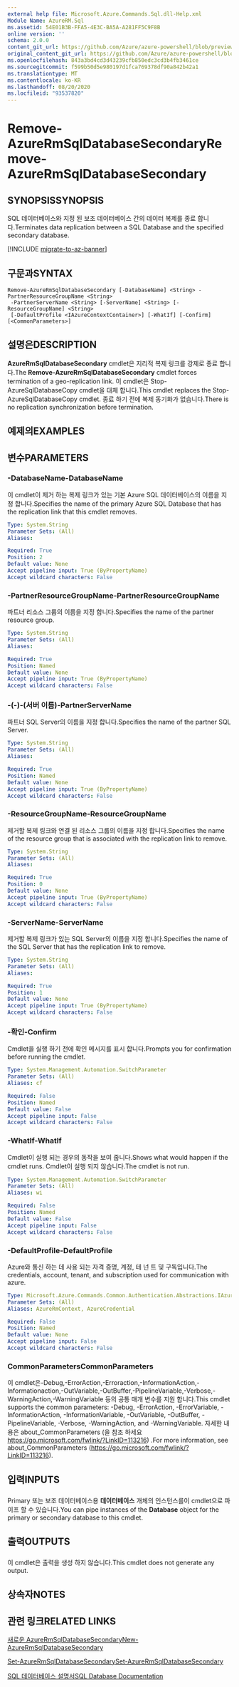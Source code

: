 ```yaml
---
external help file: Microsoft.Azure.Commands.Sql.dll-Help.xml
Module Name: AzureRM.Sql
ms.assetid: 54E01B3B-FFA5-4E3C-BA5A-A281FF5C9F8B
online version: ''
schema: 2.0.0
content_git_url: https://github.com/Azure/azure-powershell/blob/preview/src/ResourceManager/Sql/Commands.Sql/help/Remove-AzureRmSqlDatabaseSecondary.md
original_content_git_url: https://github.com/Azure/azure-powershell/blob/preview/src/ResourceManager/Sql/Commands.Sql/help/Remove-AzureRmSqlDatabaseSecondary.md
ms.openlocfilehash: 843a3bd4cd3d43239cfb850edc3cd3b4fb3461ce
ms.sourcegitcommit: f599b50d5e980197d1fca769378df90a842b42a1
ms.translationtype: MT
ms.contentlocale: ko-KR
ms.lasthandoff: 08/20/2020
ms.locfileid: "93537820"
---
```

# <span data-ttu-id="b1ad5-101">Remove-AzureRmSqlDatabaseSecondary</span><span class="sxs-lookup"><span data-stu-id="b1ad5-101">Remove-AzureRmSqlDatabaseSecondary</span></span>

## <span data-ttu-id="b1ad5-102">SYNOPSIS</span><span class="sxs-lookup"><span data-stu-id="b1ad5-102">SYNOPSIS</span></span>
<span data-ttu-id="b1ad5-103">SQL 데이터베이스와 지정 된 보조 데이터베이스 간의 데이터 복제를 종료 합니다.</span><span class="sxs-lookup"><span data-stu-id="b1ad5-103">Terminates data replication between a SQL Database and the specified secondary database.</span></span>

[!INCLUDE [migrate-to-az-banner](../../includes/migrate-to-az-banner.md)]

## <span data-ttu-id="b1ad5-104">구문과</span><span class="sxs-lookup"><span data-stu-id="b1ad5-104">SYNTAX</span></span>

```
Remove-AzureRmSqlDatabaseSecondary [-DatabaseName] <String> -PartnerResourceGroupName <String>
 -PartnerServerName <String> [-ServerName] <String> [-ResourceGroupName] <String>
 [-DefaultProfile <IAzureContextContainer>] [-WhatIf] [-Confirm] [<CommonParameters>]
```

## <span data-ttu-id="b1ad5-105">설명은</span><span class="sxs-lookup"><span data-stu-id="b1ad5-105">DESCRIPTION</span></span>
<span data-ttu-id="b1ad5-106">**AzureRmSqlDatabaseSecondary** cmdlet은 지리적 복제 링크를 강제로 종료 합니다.</span><span class="sxs-lookup"><span data-stu-id="b1ad5-106">The **Remove-AzureRmSqlDatabaseSecondary** cmdlet forces termination of a geo-replication link.</span></span>
<span data-ttu-id="b1ad5-107">이 cmdlet은 Stop-AzureSqlDatabaseCopy cmdlet을 대체 합니다.</span><span class="sxs-lookup"><span data-stu-id="b1ad5-107">This cmdlet replaces the Stop-AzureSqlDatabaseCopy cmdlet.</span></span>
<span data-ttu-id="b1ad5-108">종료 하기 전에 복제 동기화가 없습니다.</span><span class="sxs-lookup"><span data-stu-id="b1ad5-108">There is no replication synchronization before termination.</span></span>

## <span data-ttu-id="b1ad5-109">예제의</span><span class="sxs-lookup"><span data-stu-id="b1ad5-109">EXAMPLES</span></span>

## <span data-ttu-id="b1ad5-110">변수</span><span class="sxs-lookup"><span data-stu-id="b1ad5-110">PARAMETERS</span></span>

### <span data-ttu-id="b1ad5-111">-DatabaseName</span><span class="sxs-lookup"><span data-stu-id="b1ad5-111">-DatabaseName</span></span>
<span data-ttu-id="b1ad5-112">이 cmdlet이 제거 하는 복제 링크가 있는 기본 Azure SQL 데이터베이스의 이름을 지정 합니다.</span><span class="sxs-lookup"><span data-stu-id="b1ad5-112">Specifies the name of the primary Azure SQL Database that has the replication link that this cmdlet removes.</span></span>

```yaml
Type: System.String
Parameter Sets: (All)
Aliases: 

Required: True
Position: 2
Default value: None
Accept pipeline input: True (ByPropertyName)
Accept wildcard characters: False
```

### <span data-ttu-id="b1ad5-113">-PartnerResourceGroupName</span><span class="sxs-lookup"><span data-stu-id="b1ad5-113">-PartnerResourceGroupName</span></span>
<span data-ttu-id="b1ad5-114">파트너 리소스 그룹의 이름을 지정 합니다.</span><span class="sxs-lookup"><span data-stu-id="b1ad5-114">Specifies the name of the partner  resource group.</span></span>

```yaml
Type: System.String
Parameter Sets: (All)
Aliases: 

Required: True
Position: Named
Default value: None
Accept pipeline input: True (ByPropertyName)
Accept wildcard characters: False
```

### <span data-ttu-id="b1ad5-115">-(-)-(서버 이름)</span><span class="sxs-lookup"><span data-stu-id="b1ad5-115">-PartnerServerName</span></span>
<span data-ttu-id="b1ad5-116">파트너 SQL Server의 이름을 지정 합니다.</span><span class="sxs-lookup"><span data-stu-id="b1ad5-116">Specifies the name of the partner SQL Server.</span></span>

```yaml
Type: System.String
Parameter Sets: (All)
Aliases: 

Required: True
Position: Named
Default value: None
Accept pipeline input: True (ByPropertyName)
Accept wildcard characters: False
```

### <span data-ttu-id="b1ad5-117">-ResourceGroupName</span><span class="sxs-lookup"><span data-stu-id="b1ad5-117">-ResourceGroupName</span></span>
<span data-ttu-id="b1ad5-118">제거할 복제 링크와 연결 된 리소스 그룹의 이름을 지정 합니다.</span><span class="sxs-lookup"><span data-stu-id="b1ad5-118">Specifies the name of the resource group that is associated with the replication link to remove.</span></span>

```yaml
Type: System.String
Parameter Sets: (All)
Aliases: 

Required: True
Position: 0
Default value: None
Accept pipeline input: True (ByPropertyName)
Accept wildcard characters: False
```

### <span data-ttu-id="b1ad5-119">-ServerName</span><span class="sxs-lookup"><span data-stu-id="b1ad5-119">-ServerName</span></span>
<span data-ttu-id="b1ad5-120">제거할 복제 링크가 있는 SQL Server의 이름을 지정 합니다.</span><span class="sxs-lookup"><span data-stu-id="b1ad5-120">Specifies the name of the SQL Server that has the replication link to remove.</span></span>

```yaml
Type: System.String
Parameter Sets: (All)
Aliases: 

Required: True
Position: 1
Default value: None
Accept pipeline input: True (ByPropertyName)
Accept wildcard characters: False
```

### <span data-ttu-id="b1ad5-121">-확인</span><span class="sxs-lookup"><span data-stu-id="b1ad5-121">-Confirm</span></span>
<span data-ttu-id="b1ad5-122">Cmdlet을 실행 하기 전에 확인 메시지를 표시 합니다.</span><span class="sxs-lookup"><span data-stu-id="b1ad5-122">Prompts you for confirmation before running the cmdlet.</span></span>

```yaml
Type: System.Management.Automation.SwitchParameter
Parameter Sets: (All)
Aliases: cf

Required: False
Position: Named
Default value: False
Accept pipeline input: False
Accept wildcard characters: False
```

### <span data-ttu-id="b1ad5-123">-WhatIf</span><span class="sxs-lookup"><span data-stu-id="b1ad5-123">-WhatIf</span></span>
<span data-ttu-id="b1ad5-124">Cmdlet이 실행 되는 경우의 동작을 보여 줍니다.</span><span class="sxs-lookup"><span data-stu-id="b1ad5-124">Shows what would happen if the cmdlet runs.</span></span>
<span data-ttu-id="b1ad5-125">Cmdlet이 실행 되지 않습니다.</span><span class="sxs-lookup"><span data-stu-id="b1ad5-125">The cmdlet is not run.</span></span>

```yaml
Type: System.Management.Automation.SwitchParameter
Parameter Sets: (All)
Aliases: wi

Required: False
Position: Named
Default value: False
Accept pipeline input: False
Accept wildcard characters: False
```

### <span data-ttu-id="b1ad5-126">-DefaultProfile</span><span class="sxs-lookup"><span data-stu-id="b1ad5-126">-DefaultProfile</span></span>
<span data-ttu-id="b1ad5-127">Azure와 통신 하는 데 사용 되는 자격 증명, 계정, 테 넌 트 및 구독입니다.</span><span class="sxs-lookup"><span data-stu-id="b1ad5-127">The credentials, account, tenant, and subscription used for communication with azure.</span></span>

```yaml
Type: Microsoft.Azure.Commands.Common.Authentication.Abstractions.IAzureContextContainer
Parameter Sets: (All)
Aliases: AzureRmContext, AzureCredential

Required: False
Position: Named
Default value: None
Accept pipeline input: False
Accept wildcard characters: False
```

### <span data-ttu-id="b1ad5-128">CommonParameters</span><span class="sxs-lookup"><span data-stu-id="b1ad5-128">CommonParameters</span></span>
<span data-ttu-id="b1ad5-129">이 cmdlet은-Debug,-ErrorAction,-Erroraction,-InformationAction,-Informationaction,-OutVariable,-OutBuffer,-PipelineVariable,-Verbose,-WarningAction,-WarningVariable 등의 공통 매개 변수를 지원 합니다.</span><span class="sxs-lookup"><span data-stu-id="b1ad5-129">This cmdlet supports the common parameters: -Debug, -ErrorAction, -ErrorVariable, -InformationAction, -InformationVariable, -OutVariable, -OutBuffer, -PipelineVariable, -Verbose, -WarningAction, and -WarningVariable.</span></span> <span data-ttu-id="b1ad5-130">자세한 내용은 about_CommonParameters (을 참조 하세요 https://go.microsoft.com/fwlink/?LinkID=113216) .</span><span class="sxs-lookup"><span data-stu-id="b1ad5-130">For more information, see about_CommonParameters (https://go.microsoft.com/fwlink/?LinkID=113216).</span></span>

## <span data-ttu-id="b1ad5-131">입력</span><span class="sxs-lookup"><span data-stu-id="b1ad5-131">INPUTS</span></span>

###  
<span data-ttu-id="b1ad5-132">Primary 또는 보조 데이터베이스용 **데이터베이스** 개체의 인스턴스를이 cmdlet으로 파이프 할 수 있습니다.</span><span class="sxs-lookup"><span data-stu-id="b1ad5-132">You can pipe instances of the **Database** object for the primary or secondary database to this cmdlet.</span></span>

## <span data-ttu-id="b1ad5-133">출력</span><span class="sxs-lookup"><span data-stu-id="b1ad5-133">OUTPUTS</span></span>

###  
<span data-ttu-id="b1ad5-134">이 cmdlet은 출력을 생성 하지 않습니다.</span><span class="sxs-lookup"><span data-stu-id="b1ad5-134">This cmdlet does not generate any output.</span></span>

## <span data-ttu-id="b1ad5-135">상속자</span><span class="sxs-lookup"><span data-stu-id="b1ad5-135">NOTES</span></span>

## <span data-ttu-id="b1ad5-136">관련 링크</span><span class="sxs-lookup"><span data-stu-id="b1ad5-136">RELATED LINKS</span></span>

[<span data-ttu-id="b1ad5-137">새로운 AzureRmSqlDatabaseSecondary</span><span class="sxs-lookup"><span data-stu-id="b1ad5-137">New-AzureRmSqlDatabaseSecondary</span></span>](./New-AzureRmSqlDatabaseSecondary.md)

[<span data-ttu-id="b1ad5-138">Set-AzureRmSqlDatabaseSecondary</span><span class="sxs-lookup"><span data-stu-id="b1ad5-138">Set-AzureRmSqlDatabaseSecondary</span></span>](./Set-AzureRmSqlDatabaseSecondary.md)

[<span data-ttu-id="b1ad5-139">SQL 데이터베이스 설명서</span><span class="sxs-lookup"><span data-stu-id="b1ad5-139">SQL Database Documentation</span></span>](https://docs.microsoft.com/azure/sql-database/)
